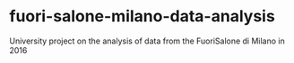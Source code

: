 # fuori-salone-milano-data-analysis
University project on the analysis of data from the FuoriSalone di Milano in 2016
